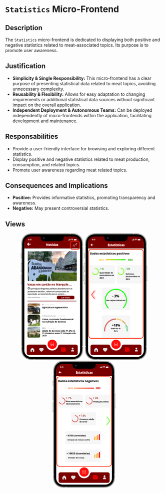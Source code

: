 # `Statistics` Micro-Frontend

## Description

The `Statistics` micro-frontend is dedicated to displaying both positive and negative statistics related to meat-associated topics. Its purpose is to promote user awareness.

## Justification
- **Simplicity & Single Responsibility:** This micro-frontend has a clear purpose of presenting statistical data related to meat topics, avoiding unnecessary complexity.
- **Reusability & Flexibility:** Allows for easy adaptation to changing requirements or additional statistical data sources without significant impact on the overall application.
- **Independent Deployment & Autonomous Teams:** Can be deployed independently of micro-frontends within the application, facilitating development and maintenance.

## Responsabilities
- Provide a user-friendly interface for browsing and exploring different statistics.
- Display positive and negative statistics related to meat production, consumption, and related topics.
- Promote user awareness regarding meat related topics.

## Consequences and Implications
- **Positive:** Provides informative statistics, promoting transparency and awareness.
- **Negative:** May present controversial statistics.

## Views
<div style="text-align: center;">
     <img src="https://github.com/DuarteVDG/aw-project/blob/main/micro-frontends/images/Statistics3.png?raw=true" style="width: 200px; height: auto;">
    <img src="https://github.com/DuarteVDG/aw-project/blob/main/micro-frontends/images/Statistics1.png?raw=true" style="width: 200px; height: auto;">
    <img src="https://github.com/DuarteVDG/aw-project/blob/main/micro-frontends/images/Statistics2.png?raw=true" style="width: 200px; height: auto;">
</div>

